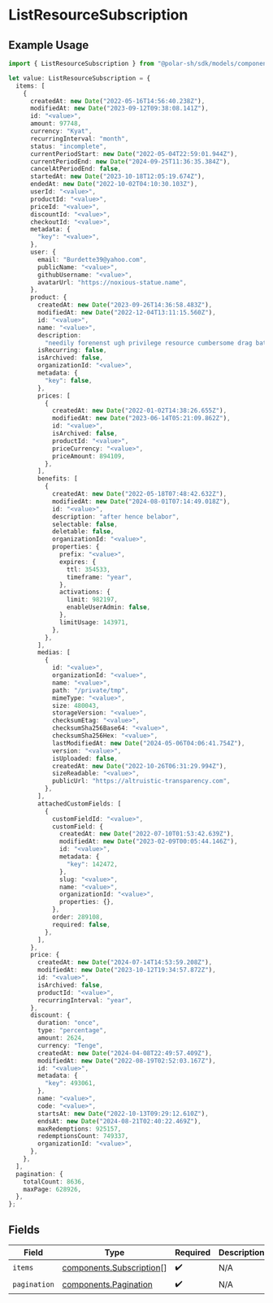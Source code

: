 # ListResourceSubscription

## Example Usage

```typescript
import { ListResourceSubscription } from "@polar-sh/sdk/models/components";

let value: ListResourceSubscription = {
  items: [
    {
      createdAt: new Date("2022-05-16T14:56:40.238Z"),
      modifiedAt: new Date("2023-09-12T09:38:08.141Z"),
      id: "<value>",
      amount: 97748,
      currency: "Kyat",
      recurringInterval: "month",
      status: "incomplete",
      currentPeriodStart: new Date("2022-05-04T22:59:01.944Z"),
      currentPeriodEnd: new Date("2024-09-25T11:36:35.384Z"),
      cancelAtPeriodEnd: false,
      startedAt: new Date("2023-10-18T12:05:19.674Z"),
      endedAt: new Date("2022-10-02T04:10:30.103Z"),
      userId: "<value>",
      productId: "<value>",
      priceId: "<value>",
      discountId: "<value>",
      checkoutId: "<value>",
      metadata: {
        "key": "<value>",
      },
      user: {
        email: "Burdette39@yahoo.com",
        publicName: "<value>",
        githubUsername: "<value>",
        avatarUrl: "https://noxious-statue.name",
      },
      product: {
        createdAt: new Date("2023-09-26T14:36:58.483Z"),
        modifiedAt: new Date("2022-12-04T13:11:15.560Z"),
        id: "<value>",
        name: "<value>",
        description:
          "needily forenenst ugh privilege resource cumbersome drag battle briskly nor",
        isRecurring: false,
        isArchived: false,
        organizationId: "<value>",
        metadata: {
          "key": false,
        },
        prices: [
          {
            createdAt: new Date("2022-01-02T14:38:26.655Z"),
            modifiedAt: new Date("2023-06-14T05:21:09.862Z"),
            id: "<value>",
            isArchived: false,
            productId: "<value>",
            priceCurrency: "<value>",
            priceAmount: 894109,
          },
        ],
        benefits: [
          {
            createdAt: new Date("2022-05-18T07:48:42.632Z"),
            modifiedAt: new Date("2024-08-01T07:14:49.018Z"),
            id: "<value>",
            description: "after hence belabor",
            selectable: false,
            deletable: false,
            organizationId: "<value>",
            properties: {
              prefix: "<value>",
              expires: {
                ttl: 354533,
                timeframe: "year",
              },
              activations: {
                limit: 982197,
                enableUserAdmin: false,
              },
              limitUsage: 143971,
            },
          },
        ],
        medias: [
          {
            id: "<value>",
            organizationId: "<value>",
            name: "<value>",
            path: "/private/tmp",
            mimeType: "<value>",
            size: 480043,
            storageVersion: "<value>",
            checksumEtag: "<value>",
            checksumSha256Base64: "<value>",
            checksumSha256Hex: "<value>",
            lastModifiedAt: new Date("2024-05-06T04:06:41.754Z"),
            version: "<value>",
            isUploaded: false,
            createdAt: new Date("2022-10-26T06:31:29.994Z"),
            sizeReadable: "<value>",
            publicUrl: "https://altruistic-transparency.com",
          },
        ],
        attachedCustomFields: [
          {
            customFieldId: "<value>",
            customField: {
              createdAt: new Date("2022-07-10T01:53:42.639Z"),
              modifiedAt: new Date("2023-02-09T00:05:44.146Z"),
              id: "<value>",
              metadata: {
                "key": 142472,
              },
              slug: "<value>",
              name: "<value>",
              organizationId: "<value>",
              properties: {},
            },
            order: 289108,
            required: false,
          },
        ],
      },
      price: {
        createdAt: new Date("2024-07-14T14:53:59.208Z"),
        modifiedAt: new Date("2023-10-12T19:34:57.872Z"),
        id: "<value>",
        isArchived: false,
        productId: "<value>",
        recurringInterval: "year",
      },
      discount: {
        duration: "once",
        type: "percentage",
        amount: 2624,
        currency: "Tenge",
        createdAt: new Date("2024-04-08T22:49:57.409Z"),
        modifiedAt: new Date("2022-08-19T02:52:03.167Z"),
        id: "<value>",
        metadata: {
          "key": 493061,
        },
        name: "<value>",
        code: "<value>",
        startsAt: new Date("2022-10-13T09:29:12.610Z"),
        endsAt: new Date("2024-08-21T02:40:22.469Z"),
        maxRedemptions: 925157,
        redemptionsCount: 749337,
        organizationId: "<value>",
      },
    },
  ],
  pagination: {
    totalCount: 8636,
    maxPage: 628926,
  },
};
```

## Fields

| Field                                                                | Type                                                                 | Required                                                             | Description                                                          |
| -------------------------------------------------------------------- | -------------------------------------------------------------------- | -------------------------------------------------------------------- | -------------------------------------------------------------------- |
| `items`                                                              | [components.Subscription](../../models/components/subscription.md)[] | :heavy_check_mark:                                                   | N/A                                                                  |
| `pagination`                                                         | [components.Pagination](../../models/components/pagination.md)       | :heavy_check_mark:                                                   | N/A                                                                  |